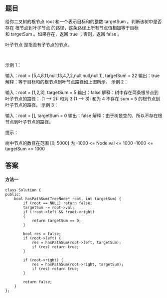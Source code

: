 ## 题目
给你二叉树的根节点 root 和一个表示目标和的整数 targetSum 。判断该树中是否存在 根节点到叶子节点 的路径，这条路径上所有节点值相加等于目标和 targetSum 。如果存在，返回 true ；否则，返回 false 。

叶子节点 是指没有子节点的节点。

 

示例 1：


输入：root = [5,4,8,11,null,13,4,7,2,null,null,null,1], targetSum = 22
输出：true
解释：等于目标和的根节点到叶节点路径如上图所示。
示例 2：


输入：root = [1,2,3], targetSum = 5
输出：false
解释：树中存在两条根节点到叶子节点的路径：
(1 --> 2): 和为 3
(1 --> 3): 和为 4
不存在 sum = 5 的根节点到叶子节点的路径。
示例 3：

输入：root = [], targetSum = 0
输出：false
解释：由于树是空的，所以不存在根节点到叶子节点的路径。
 

提示：

树中节点的数目在范围 [0, 5000] 内
-1000 <= Node.val <= 1000
-1000 <= targetSum <= 1000

## 答案

#### 方法一
```
class Solution {
public:
    bool hasPathSum(TreeNode* root, int targetSum) {
        if (root == NULL) return false;
        targetSum -= root->val;
        if (!root->left && !root->right)
        {
            return targetSum == 0;
        }
        
        bool res = false;
        if (root->left) {
            res = hasPathSum(root->left, targetSum);
            if (res) return true;
        }

        if (root->right) {
            res = hasPathSum(root->right, targetSum);
            if (res) return true;
        }

        return false;
    }
};
```
